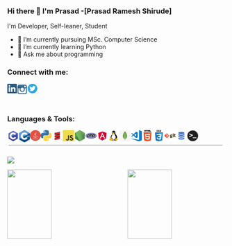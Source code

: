 ### Hi there 👋 I'm Prasad -[Prasad Ramesh Shirude]

I'm Developer, Self-leaner, Student

- 🔭 I’m currently pursuing MSc. Computer Science
- 🌱 I’m currently learning Python
- 💬 Ask me about programming

### Connect with me:

  [<img align = "left"  alt = "LinkedIn"  width = "22px" src = "linkedIn.png" />][linkedin]
  [<img align = "left"  alt = "Instagram" width = "25px" src ="instagram1.png"/>][instagram]
  [<img align = "left" alt = "Twitter" width = "22px" src = "twitter.png"/>][twitter]
  <br/>
  
  [linkedin]: https://www.linkedin.com/in/prasad-shirude-90a9b71ba/
  [instagram]: https://www.instagram.com/prasad_9689/
  [twitter]: https://twitter.com/PrasadShirude1
  
  <br/>
  
  ###  Languages & Tools:
  
   <img align = "left" alt = "c" width = "27px" src = "c.png" />
   <img align = "left" alt = "cpp" width = "25px" src = "cpp.jpg" />
  <img align = "left" alt = "java" width = "25px" src = "java.png" />
  <img align = "left" alt = "py" width = "25px" src = "py.png" />
  <img align="left" alt="scala" width="26px" src="https://raw.githubusercontent.com/github/explore/80688e429a7d4ef2fca1e82350fe8e3517d3494d/topics/scala/scala.png">
<img align="left" alt="JavaScript" width="26px" src="https://raw.githubusercontent.com/github/explore/80688e429a7d4ef2fca1e82350fe8e3517d3494d/topics/javascript/javascript.png" />
<img align="left" alt="node" width="26px" src="https://raw.githubusercontent.com/github/explore/80688e429a7d4ef2fca1e82350fe8e3517d3494d/topics/nodejs/nodejs.png">
<img align="left" alt="php" width="26px" src="https://raw.githubusercontent.com/github/explore/80688e429a7d4ef2fca1e82350fe8e3517d3494d/topics/php/php.png">
<img align="left" alt="angular" width="26px" src="https://raw.githubusercontent.com/github/explore/80688e429a7d4ef2fca1e82350fe8e3517d3494d/topics/angular/angular.png">
<img align = "left" alt = "linux" width = "26px" src="linux.png"/>
<img align = "left" alt = "mongo" width = "26px" src="mongo.jpg"/>
<img align="left" alt="Visual Studio Code" width="26px" src="https://raw.githubusercontent.com/github/explore/80688e429a7d4ef2fca1e82350fe8e3517d3494d/topics/visual-studio-code/visual-studio-code.png" />
<img align="left" alt="HTML5" width="26px" src="https://raw.githubusercontent.com/github/explore/80688e429a7d4ef2fca1e82350fe8e3517d3494d/topics/html/html.png" />
<img align="left" alt="CSS3" width="26px" src="https://raw.githubusercontent.com/github/explore/80688e429a7d4ef2fca1e82350fe8e3517d3494d/topics/css/css.png" />
<img align="left" alt="Git" width="26px" src="https://raw.githubusercontent.com/github/explore/80688e429a7d4ef2fca1e82350fe8e3517d3494d/topics/git/git.png" />
<img align="left" alt="SQL" width="26px" src="https://raw.githubusercontent.com/github/explore/80688e429a7d4ef2fca1e82350fe8e3517d3494d/topics/sql/sql.png" />
<img align="left" alt="Terminal" width="26px" src="https://raw.githubusercontent.com/github/explore/80688e429a7d4ef2fca1e82350fe8e3517d3494d/topics/terminal/terminal.png">
<br />

<img src="border.gif" width="1100px" height="10px">

<p><img align="center" src="https://github-readme-stats.vercel.app/api?username=PrasadShirude&show_icons=true&custom_title=My GitHub Stats&count_private=true&theme=merko" /></p>

<img align="left" src="https://github-readme-streak-stats.herokuapp.com/?user=PrasadShirude&hide_border=true&theme=merko" width="45%" height="160px">

<img align="right" src="https://github-readme-stats.vercel.app/api/top-langs/?username=PrasadShirude&layout=compact&theme=merko" width="45%" height="160px"/>
